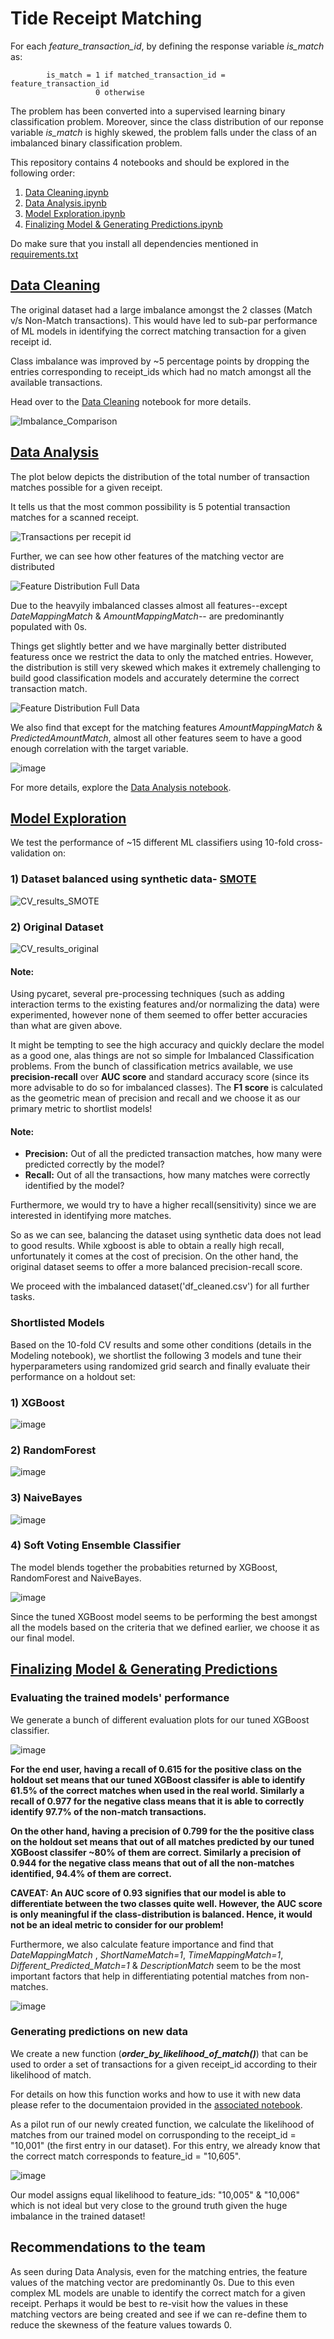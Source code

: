 # Tide Receipt Matching

For each *feature_transaction_id*, by defining the response variable *is_match* as:

            is_match = 1 if matched_transaction_id = feature_transaction_id
                       0 otherwise
The problem has been converted into a supervised learning binary classification problem. Moreover, since the class distribution of our reponse variable *is_match* is highly skewed, the problem falls under the class of an imbalanced binary classification problem. 

This repository contains 4 notebooks and should be explored in the following order:
1) [Data Cleaning.ipynb](https://github.com/Sid-darthvader/Tide_Receipt_Matching/blob/main/Data%20Cleaning.ipynb)
2) [Data Analysis.ipynb](https://github.com/Sid-darthvader/Tide_Receipt_Matching/blob/main/Data%20Analysis.ipynb)
3) [Model Exploration.ipynb](https://github.com/Sid-darthvader/Tide_Receipt_Matching/blob/main/Model%20Exploration.ipynb)
4) [Finalizing Model & Generating Predictions.ipynb](https://github.com/Sid-darthvader/Tide_Receipt_Matching/blob/main/Finalizing%20Model%20%26%20Generating%20Predictions.ipynb)

Do make sure that you install all dependencies mentioned in [requirements.txt](https://github.com/Sid-darthvader/Tide_Receipt_Matching/blob/main/requirements.txt)

## [Data Cleaning](https://github.com/Sid-darthvader/Tide_Receipt_Matching/blob/main/Data%20Cleaning.ipynb)
The original dataset had a large imbalance amongst the 2 classes (Match v/s Non-Match transactions). This would have led to sub-par performance of ML models in identifying the correct matching transaction for a given receipt id.

Class imbalance was improved by ~5 percentage points by dropping the entries corresponding to receipt_ids which had no match amongst all the available transactions. 

Head over to the [Data Cleaning](https://github.com/Sid-darthvader/Tide_Receipt_Matching/blob/main/Data%20Cleaning.ipynb) notebook for more details.

![Imbalance_Comparison](./Plots/Imbalance_Comparison.png)

## [Data Analysis](https://github.com/Sid-darthvader/Tide_Receipt_Matching/blob/main/Data%20Analysis.ipynb)
The plot below depicts the distribution of the total number of transaction matches possible for a given receipt.

It tells us that the most common possibility is 5 potential transaction matches for a scanned receipt.

![Transactions per recepit id](./Plots/PossibleTransactionsHist.png)

Further, we can see how other features of the matching vector are distributed

![Feature Distribution Full Data](./Plots/Feature_distribution_full_data.png)

Due to the heavyily imbalanced classes almost all features--except *DateMappingMatch* & *AmountMappingMatch*-- are predominantly populated with 0s.

Things get slightly better and we have marginally better distributed featuress once we restrict the data to only the matched entries. However, the distribution is still very skewed which makes it extremely challenging to build good classification models and accurately determine the correct transaction match.

![Feature Distribution Full Data](./Plots/Feature_distribution_only_matches.png)

We also find that except for the matching features *AmountMappingMatch* & *PredictedAmountMatch*, almost all other features seem to have a good enough correlation with the target variable.

![image](https://user-images.githubusercontent.com/31122624/123549847-5c5c2980-d788-11eb-9265-5c14b035fd6b.png)


For more details, explore the [Data Analysis notebook](https://github.com/Sid-darthvader/Tide_Receipt_Matching/blob/main/Data%20Analysis.ipynb).


## [Model Exploration](https://github.com/Sid-darthvader/Tide_Receipt_Matching/blob/main/Model%20Exploration.ipynb)
We test the performance of ~15 different ML classifiers using 10-fold cross-validation on:

### 1) Dataset balanced using synthetic data- [SMOTE](https://arxiv.org/pdf/1106.1813)
![CV_results_SMOTE](./Plots/CV_results_SMOTE.png)


### 2) Original Dataset
![CV_results_original](./Plots/CV_results_original.png)

#### Note: 
Using pycaret, several pre-processing techniques (such as adding interaction terms to the existing features and/or normalizing the data) were experimented, however none of them seemed to offer better accuracies than what are given above.

It might be tempting to see the high accuracy and quickly declare the model as a good one, alas things are not so simple for Imbalanced Classification problems. From the bunch of classification metrics available, we use **precision-recall** over **AUC score** and standard accuracy score (since its more advisable to do so for imbalanced classes). The **F1 score** is calculated as the geometric mean of precision and recall and we choose it as our primary metric to shortlist models!

#### Note: 
- **Precision:**  Out of all the predicted transaction matches, how many were predicted correctly by the model?
- **Recall:** Out of all the transactions, how many matches were correctly identified by the model?

Furthermore, we would try to have a higher recall(sensitivity) since we are interested in identifying more matches.

So as we can see, balancing the dataset using synthetic data does not lead to good results. While xgboost is able to obtain a really high recall, unfortunately it comes at the cost of precision. 
On the other hand, the original dataset seems to offer a more balanced precision-recall score.

We proceed with the imbalanced dataset('df_cleaned.csv') for all further tasks.

### Shortlisted Models
Based on the 10-fold CV results and some other conditions (details in the Modeling notebook), we shortlist the following 3 models and tune their hyperparameters using randomized grid search and finally evaluate their performance on a holdout set:

### 1) XGBoost

![image](https://user-images.githubusercontent.com/31122624/123548312-e94fb480-d781-11eb-948e-5c38c16e5241.png)

### 2) RandomForest

![image](https://user-images.githubusercontent.com/31122624/123548336-01273880-d782-11eb-8cc0-8c89298c7945.png)

### 3) NaiveBayes

![image](https://user-images.githubusercontent.com/31122624/123548350-12704500-d782-11eb-93e4-9a4fe86a82e0.png)

### 4) Soft Voting Ensemble Classifier
The model blends together the probabities returned by XGBoost, RandomForest and NaiveBayes.

![image](https://user-images.githubusercontent.com/31122624/123548398-451a3d80-d782-11eb-85e8-4f9fcd4745a0.png)

Since the tuned XGBoost model seems to be performing the best amongst all the models based on the criteria that we defined earlier, we choose it as our final model.


## [Finalizing Model & Generating Predictions](https://github.com/Sid-darthvader/Tide_Receipt_Matching/blob/main/Finalizing%20Model%20%26%20Generating%20Predictions.ipynb)

### Evaluating the trained models' performance

We generate a bunch of different evaluation plots for our tuned XGBoost classifier.

![image](https://user-images.githubusercontent.com/31122624/123552274-0c369480-d793-11eb-9f13-d70bb9d107c8.png)

**For the end user, having a recall of 0.615 for the positive class on the holdout set means that our tuned XGBoost classifer is able to identify 61.5% of the correct matches when used in the real world. Similarly a recall of 0.977 for the negative class means that it is able to correctly identify 97.7% of the non-match transactions.**

**On the other hand, having a precision of 0.799 for the the positive class on the holdout set means that out of all matches predicted by our tuned XGBoost classifer ~80% of them are correct. Similarly a precision of 0.944 for the negative class means that out of all the non-matches identified, 94.4% of them are correct.**

**CAVEAT: An AUC score of 0.93 signifies that our model is able to differentiate between the two classes quite well. However, the AUC score is only meaningful if the class-distribution is balanced. Hence, it would not be an ideal metric to consider for our problem!**

Furthermore, we also calculate feature importance and find that *DateMappingMatch* , *ShortNameMatch=1*, *TimeMappingMatch=1*, *Different_Predicted_Match=1* & *DescriptionMatch* seem to be the most important factors that help in differentiating potential matches from non-matches.

![image](https://user-images.githubusercontent.com/31122624/123549775-0d15f900-d788-11eb-9b61-f4e4a4e52773.png)

### Generating predictions on new data

We create a new function (***order_by_likelihood_of_match()***) that can be used to order a set of transactions for a given receipt_id according to their likelihood of match.

For details on how this function works and how to use it with new data please refer to the documentaion provided in the [associated notebook](https://github.com/Sid-darthvader/Tide_Receipt_Matching/blob/main/Finalizing%20Model%20%26%20Generating%20Predictions.ipynb).

As a pilot run of our newly created function, we calculate the likelihood of matches from our trained model on corrusponding to the receipt_id = "10,001" (the first entry in our dataset).
For this entry, we already know that the correct match corresponds to feature_id = "10,605".

![image](https://user-images.githubusercontent.com/31122624/123549339-3b92d480-d786-11eb-80fb-6b83e67b5b55.png)

Our model assigns equal likelihood to feature_ids: "10,005" & "10,006" which is not ideal but very close to the ground truth given the huge imbalance in the trained dataset!

## Recommendations to the team

As seen during Data Analysis, even for the matching entries, the feature values of the matching vector are predominantly 0s. 
Due to this even complex ML models are unable to identify the correct match for a given receipt.
Perhaps it would be best to re-visit how the values in these matching vectors are being created and see if we can re-define them to reduce the skewness of the feature values towards 0.

